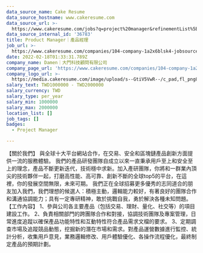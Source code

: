 ```yaml
---
data_source_name: Cake Resume
data_source_hostname: www.cakeresume.com
data_source_url: >-
  https://www.cakeresume.com/jobs?q=project%20manager&refinementList%5Blang_name%5D%5B0%5D=English&refinementList%5Bsalary_type%5D=per_year&range%5Bsalary_range%5D%5Bmin%5D=1000000&page=2
data_source_internal_id: '36783'
title: Product Manager｜產品經理
job_url: >-
  https://www.cakeresume.com/companies/104-company-1a2x6blsk4-jobsource-checkc/jobs/pm-pd
date: 2022-02-18T01:33:31.789Z
company_name: Damen｜大門科技顧問有限公司
company_page_url: 'https://www.cakeresume.com/companies/104-company-1a2x6blsk4-jobsource-checkc'
company_logo_url: >-
  https://media.cakeresume.com/image/upload/s--GtiV5VwR--/c_pad,fl_png8,h_200,w_200/v1646201383/pofi2jhlu0mntvkhdyiw.png
salary_text: TWD1000000 - TWD2000000
salary_currency: TWD
salary_type: per_year
salary_min: 1000000
salary_max: 2000000
location_list: []
job_tags: []
badges:
  - Project Manager

---
```


【關於我們】 與全球十大平台網站合作，在交易、安全和區塊鏈產品創新方面提供一流的服務體驗。 我們的產品研發團隊自成立以來一直秉承用戶至上和安全至上的理念，產品不斷更新迭代，技術穩中求新。加入產研團隊，你將和一群業內頂尖的技術夥伴一起，打磨高性能、高可靠、創新不斷的全球top5的平台，在這裡，你的發展空間無限，未來可期。 我們正在全球招募更多優秀的志同道合的朋友加入我們，我們理想的候選人：積極主動，邏輯能力較好，有著良好的團隊合作和溝通協調能力；具有一定專研精神，敢於挑戰自我，勇於解決各種未知問題。 【工作內容】 1、參與公司各主要產品（包括交易、理財、量化、社交等）的項目建設工作。 2、負責相關部門的跨團隊合作和對接，協調技術團隊及專案管理，日常進度追蹤以確保產品功能特性和互動特性符合產品需求文檔的要求。 3、定期調查市場及追蹤競品動態，挖掘新的潛在市場和需求。對產品運營數據進行監控、統計分析，收集用戶意見，業務邏輯修改、用戶體驗優化、各操作流程優化，最終制定產品的預期計劃。